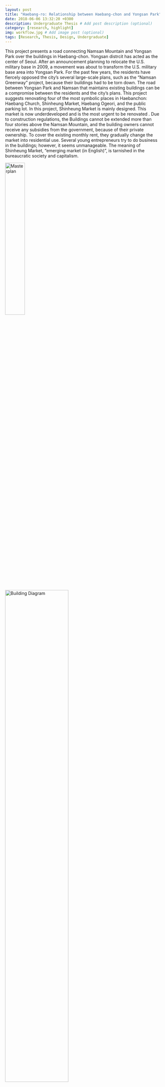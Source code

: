 ```yaml
---
layout: post
title: "Haebang-ro: Relationship between Haebang-chon and Yongsan Park"
date: 2018-06-06 13:32:20 +0300
description: Undergraduate Thesis # Add post description (optional)
category: [research, highlight]
img: workflow.jpg # Add image post (optional)
tags: [Research, Thesis, Design, Undergraduate]
---
```

This project presents a road connecting Namsan Mountain and Yongsan Park over the buildings in Haebang-chon. Yongsan distrcit has acted as the center of Seoul. After an announcement planning to relocate the U.S. military base in 2009, a movement was about to transform the U.S. military base area into Yongsan Park. For the past few years, the residents have fiercely opposed the city’s several large-scale plans, such as the “Namsan Greenway” project, because their buildings had to be torn down. The road between Yongsan Park and Namsan that maintains existing buildings can be a compromise between the residents and the city’s plans. This project suggests renovating four of the most symbolic places in Haebanchon: Haebang Church, Shinheung Market, Haebang Ogeori, and the public parking lot. In this project, Shinheung Market is mainly designed. This market is now underdeveloped and is the most urgent to be renovated . Due to construction regulations, the Buildings cannot be extended more than four stories above the Namsan Mountain, and the building owners cannot receive any subsidies from the government, because of their private ownership. To cover the existing monthly rent, they gradually change the market into residential use. Several young entrepreneurs try to do business in the buildings; however, it seems unmanageable. The meaning of Shinheung Market, “emerging market (in English)”, is tarnished in the bureaucratic society and capitalism.

<img src="https://drive.google.com/uc?export=view&id=1wK33r8b2t4g8-Ge9bPKs4iAd68XIoXSg" style="width:35.6%;" alt="Masterplan">
<img src="https://drive.google.com/uc?export=view&id=16481Pl6OhQMf214AMYvS8zjSF45IZXcN" style="height:64%;" alt="Building Diagram">
<img src="https://drive.google.com/uc?export=view&id=1GKx14ctdutetLO-aCgenypTVhev-hZNe" style="width:100%;" alt="Process Diagram">
